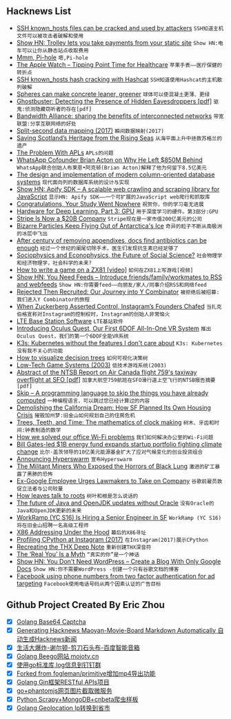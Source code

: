 ## Hacknews List


- [SSH known_hosts files can be cracked and used by attackers](https://github.com/chris408/known_hosts-hashcat?hn)  `SSH知道主机文件可以被攻击者破解和使用`
- [Show HN: Trolley lets you take payments from your static site](https://trolley.link)  `Show HN:电车可以让你从静态站点收取费用`
- [Mmm, Pi-hole](https://www.troyhunt.com/mmm-pi-hole/)  `嗯,Pi-hole`
- [The Apple Watch – Tipping Point Time for Healthcare](https://steveblank.com/2018/09/26/the-apple-watch-tipping-point-time-for-healthcare/)  `苹果手表——医疗保健的转折点`
- [SSH known_hosts hash cracking with Hashcat](https://github.com/chris408/known_hosts-hashcat)  `SSH知道使用Hashcat的主机散列破解`
- [Spheres can make concrete leaner, greener](https://phys.org/news/2018-09-spheres-concrete-leaner-greener.html)  `球体可以使混凝土更薄、更绿`
- [Ghostbuster: Detecting the Presence of Hidden Eavesdroppers [pdf]](https://synrg.csl.illinois.edu/papers/ghostbuster-mobicom18.pdf)  `驱鬼:侦测隐藏窃听者的存在[pdf]`
- [Bandwidth Alliance: sharing the benefits of interconnected networks](https://blog.cloudflare.com/bandwidth-alliance/)  `带宽联盟:分享互联网络的好处`
- [Split-second data mapping (2017)](http://news.mit.edu/2017/startup-mapd-fast-big-data-mapping-0111)  `瞬间数据映射(2017)`
- [Saving Scotland’s Heritage from the Rising Seas](https://www.nytimes.com/interactive/2018/09/25/climate/scotland-orkney-islands-sea-level.html)  `从海平面上升中拯救苏格兰的遗产`
- [The Problem With APLs](https://www.hillelwayne.com/post/the-problem-with-apls/)  `APLs的问题`
- [WhatsApp Cofounder Brian Acton on Why He Left $850M Behind](https://www.forbes.com/sites/parmyolson/2018/09/26/exclusive-whatsapp-cofounder-brian-acton-gives-the-inside-story-on-deletefacebook-and-why-he-left-850-million-behind)  `WhatsApp联合创始人布莱恩•阿克顿(Brian Acton)解释了他为何留下8.5亿美元`
- [The design and implementation of modern column-oriented database systems](https://blog.acolyer.org/2018/09/26/the-design-and-implementation-of-modern-column-oriented-database-systems/)  `现代面向列的数据库系统的设计与实现`
- [Show HN: Apify SDK – A scalable web crawling and scraping library for JavaScript](https://github.com/apifytech/apify-js)  `显示HN: Apify SDK——一个可扩展的JavaScript web爬行和抓取库`
- [Congratulations, Your Study Went Nowhere](https://www.nytimes.com/2018/09/24/upshot/publication-bias-threat-to-science.html)  `祝贺你，你的学习毫无进展`
- [Hardware for Deep Learning. Part 3: GPU](https://blog.inten.to/hardware-for-deep-learning-part-3-gpu-8906c1644664)  `用于深度学习的硬件。第3部分:GPU`
- [Stripe Is Now a $20B Company](https://www.bloomberg.com/news/articles/2018-09-26/payment-startup-stripe-is-now-a-20-billion-company?srnd=technology-vp)  `Stripe现在是一家市值200亿美元的公司`
- [Bizarre Particles Keep Flying Out of Antarctica&#39;s Ice](https://www.livescience.com/63692-standard-model-broken-supersymmetry-new-physics.html)  `奇异的粒子不断从南极洲的冰层中飞出`
- [After century of removing appendixes, docs find antibiotics can be enough](https://arstechnica.com/science/2018/09/after-century-of-removing-appendixes-docs-find-antibiotics-can-be-enough/)  `经过一个世纪的阑尾切除手术，医生们发现抗生素已经足够了`
- [Sociophysics and Econophysics, the Future of Social Science?](https://daily.jstor.org/sociophysics-and-econophysics-the-future-of-social-science/)  `社会物理学和经济物理学，社会科学的未来?`
- [How to write a game on a ZX81 [video]](http://cowlark.com/2018-09-26-zx81-programming/index.html)  `如何在ZX81上写游戏[视频]`
- [Show HN: You Need Feeds – Introduce friends/family/workmates to RSS and webfeeds](item?id=18076566)  `Show HN:你需要feed——向朋友/家人/同事介绍RSS和网络feed`
- [Rejected Then Recruited: Our Journey into Y Combinator](https://repl.it/site/blog/yc)  `被拒绝后被招募:我们进入Y Combinator的旅程`
- [When Zuckerberg Asserted Control, Instagram’s Founders Chafed](https://www.nytimes.com/2018/09/25/technology/instagram-cofounders-resign-zuckerberg.html)  `当扎克伯格宣称对Instagram的控制权时，Instagram的创始人非常恼火`
- [LTE Base Station Software](https://bellard.org/lte/)  `LTE基站软件`
- [Introducing Oculus Quest, Our First 6DOF All-In-One VR System](https://www.oculus.com/blog/introducing-oculus-quest-our-first-6dof-all-in-one-vr-system-launching-spring-2019/)  `推出Oculus Quest，我们的第一个6DOF全能VR系统`
- [K3s: Kubernetes without the features I don&#39;t care about](https://github.com/ibuildthecloud/k3s)  `K3s: Kubernetes没有我不关心的功能`
- [How to visualize decision trees](http://explained.ai/decision-tree-viz/index.html)  `如何可视化决策树`
- [Low-Tech Game Systems (2003)](http://www.thegamesjournal.com/articles/GameSystems4.shtml)  `低技术游戏系统(2003)`
- [Abstract of the NTSB Report on Air Canada flight 759&#39;s taxiway overflight at SFO [pdf]](https://ntsb.gov/news/events/Documents/DCA17IA148-Abstract.pdf)  `加拿大航空759航班在SFO滑行道上空飞行的NTSB报告摘要[pdf]`
- [Skip – A programming language to skip the things you have already computed](http://skiplang.com/)  `一种编程语言，可以跳过您已经计算过的内容`
- [Demolishing the California Dream: How SF Planned Its Own Housing Crisis](https://www.collectorsweekly.com/articles/demolishing-the-california-dream/)  `摧毁加州梦:旧金山如何规划自己的住房危机`
- [Trees, Teeth, and Time: The mathematics of clock making](http://www.ams.org/publicoutreach/feature-column/fcarc-stern-brocot)  `树木、牙齿和时间:钟表制造的数学`
- [How we solved our office Wi-Fi problems](https://triplebyte.com/blog/how-triplebyte-solved-its-office-wifi-problems)  `我们如何解决办公室的Wi-Fi问题`
- [Bill Gates-led $1B energy fund expands startup portfolio fighting climate change](https://qz.com/1402301/bill-gatess-1-billion-energy-fund-is-expanding-its-portfolio-of-startups-fighting-climate-change/)  `比尔·盖茨领导的10亿美元能源基金扩大了应对气候变化的创业投资组合`
- [Announcing Hyperswarm](https://pfrazee.hashbase.io/blog/hyperswarm)  `宣布Hyperswarm`
- [The Militant Miners Who Exposed the Horrors of Black Lung](https://daily.jstor.org/the-militant-miners-who-exposed-the-horrors-of-black-lung/)  `激进的矿工暴露了黑肺的恐怖`
- [Ex-Google Employee Urges Lawmakers to Take on Company](https://www.nytimes.com/2018/09/26/technology/google-privacy-china-congress.html)  `谷歌前雇员敦促立法者与公司较量`
- [How leaves talk to roots](https://phys.org/news/2018-09-roots.html)  `树叶和根是怎么说话的`
- [The future of Java and OpenJDK updates without Oracle](https://developers.redhat.com/blog/2018/09/24/the-future-of-java-and-openjdk-updates-without-oracle-support/)  `没有Oracle的Java和OpenJDK更新的未来`
- [WorkRamp (YC S16) Is Hiring a Senior Engineer in SF](https://angel.co/workramp/jobs/390251-senior-software-engineer)  `WorkRamp (YC S16)将在旧金山招聘一名高级工程师`
- [X86 Addressing Under the Hood](http://paul.bone.id.au/2018/09/26/more-x86-addressing/)  `幕后的X86寻址`
- [Profiling CPython at Instagram (2017)](https://instagram-engineering.com/profiling-cpython-at-instagram-89d4cbeeb898)  `在Instagram(2017)展示CPython`
- [Recreating the THX Deep Note](http://earslap.com/article/recreating-the-thx-deep-note.html)  `重新创建THX深音符`
- [The ‘Real You’ Is a Myth](https://theconversation.com/the-real-you-is-a-myth-we-constantly-create-false-memories-to-achieve-the-identity-we-want-103253)  `“真实的你”是一个神话`
- [Show HN: You Don&#39;t Need WordPress – Create a Blog With Only Google Docs](https://www.youdontneedwp.com/)  `Show HN:你不需要WordPress -创建一个只有谷歌文档的博客`
- [Facebook using phone numbers from two factor authentication for ad targeting](https://twitter.com/konklone/status/1045067078531788800)  `Facebook使用电话号码从两个因素认证的广告目标`

## Github Project Created By Eric Zhou

- [x] [Golang Base64 Captcha](https://github.com/mojocn/base64Captcha)
- [x] [Generating Hacknews Maoyan-Movie-Board Markdown Automatically 自动生成Hacknews新闻](https://github.com/dejavuzhou/md-genie)
- [x] [生活大爆炸-谢尔顿-剪刀石头布-百度智能音箱](https://github.com/mojocn/dueros-bang-game)
- [x] [Golang Beego网站 mojotv.cn](https://github.com/mojocn/www.mojotv.cn)
- [x] [使用go标准库,log信息到钉钉群](https://github.com/mojocn/dooger)
- [x] [Forked from fogleman/primitive增加mp4导出功能](https://github.com/mojocn/primitive)
- [x] [Golang Gin框架RESTful APIs项目](https://github.com/JJJJJJJerk/ezier-golang-web-api-framework)
- [x] [go+phantomjs网页图片截取微服务](https://github.com/mojocn/screen_shot)
- [x] [Python Scrapy+MongoDB+cnbeta爬虫样板](https://github.com/mojocn/scrapy_mongodb_boilerplate_cnbeta)
- [x] [Golang Geolocation Ip转换到省市](https://github.com/mojocn/ip2location)